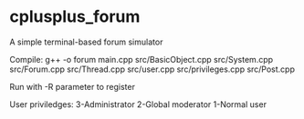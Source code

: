 # cplusplus_forum
A simple terminal-based forum simulator

Compile: g++ -o forum main.cpp src/BasicObject.cpp src/System.cpp src/Forum.cpp src/Thread.cpp src/user.cpp src/privileges.cpp src/Post.cpp

Run with
-R
parameter to register

User priviledges:
3-Administrator
2-Global moderator
1-Normal user

